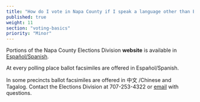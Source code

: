 ```yaml
---
title: "How do I vote in Napa County if I speak a language other than English?"
published: true
weight: 11
section: "voting-basics"
priority: "Minor"
---
```


Portions of the Napa County Elections Division **website** is available in [Español/Spanish](http://www.countyofnapa.org/Elections/).  

At every polling place ballot facsimiles are offered in Español/Spanish.  

In some precincts ballot facsimiles are offered in 中文 /Chinese and Tagalog. Contact the Elections Division at 707-253-4322 or [email](mailto:elections@countyofnapa.org) with questions.  
